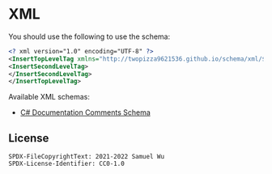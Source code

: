 # XML

You should use the following to use the schema:

```xml
<? xml version="1.0" encoding="UTF-8" ?>
<InsertTopLevelTag xmlns="http://twopizza9621536.github.io/schema/xml/${NAMESPACE}">
<InsertSecondLevelTag>
</InsertSecondLevelTag>
</InsertTopLevelTag>
```

Available XML schemas:

- [C# Documentation Comments Schema](csharpxmldoc/index.md)

## License

```text
SPDX-FileCopyrightText: 2021-2022 Samuel Wu
SPDX-License-Identifier: CC0-1.0
```
